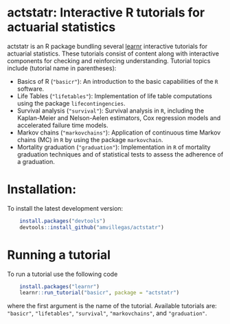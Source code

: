 
<!-- README.md is generated from README.Rmd. Please edit that file -->
actstatr: Interactive R tutorials for actuarial statistics
==========================================================

actstatr is an R package bundling several [learnr](https://rstudio.github.io/learnr/index.html) interactive tutorials for actuarial statistics. These tutorials consist of content along with interactive components for checking and reinforcing understanding. Tutorial topics include (tutorial name in parentheses):

-   Basics of R (`"basicr"`): An introduction to the basic capabilities of the `R` software.
-   Life Tables (`"lifetables"`): Implementation of life table computations using the package `lifecontingencies`.
-   Survival analysis (`"survival"`): Survival analysis in `R`, including the Kaplan-Meier and Nelson-Aelen estimators, Cox regression models and accelerated failure time models.
-   Markov chains (`"markovchains"`): Application of continuous time Markov chains (MC) in `R` by using the package `markovchain`.
-   Mortality graduation (`"graduation"`): Implementation in `R` of mortality graduation techniques and of statistical tests to assess the adherence of a graduation.

Installation:
=============

To install the latest development version:

``` r
    install.packages("devtools")
    devtools::install_github("amvillegas/actstatr")
```

Running a tutorial
==================

To run a tutorial use the following code

``` r
    install.packages("learnr")
    learnr::run_tutorial("basicr", package = "actstatr")
```

where the first argument is the name of the tutorial. Available tutorials are: `"basicr"`, `"lifetables"`, `"survival"`, `"markovchains"`, and `"graduation"`.
